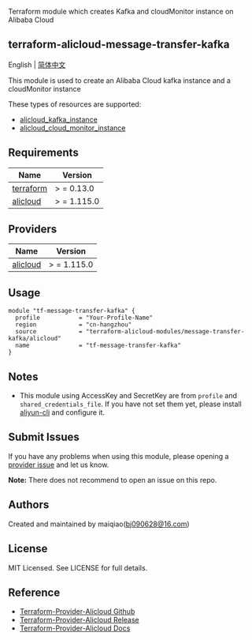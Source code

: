 Terraform module which creates Kafka and cloudMonitor instance on Alibaba Cloud  

terraform-alicloud-message-transfer-kafka
---

English | [简体中文](README-CN.md)

This module is used to create an Alibaba Cloud kafka instance and a cloudMonitor instance

These types of resources are supported:

* [alicloud_kafka_instance](https://registry.terraform.io/providers/aliyun/alicloud/latest/docs/resources/alikafka_instance)
* [alicloud_cloud_monitor_instance](https://registry.terraform.io/providers/aliyun/alicloud/latest/docs/resources/cms_alarm)



## Requirements

| Name | Version |
|------|---------|
| <a name="requirement_terraform"></a> [terraform](#requirement\_terraform) | > = 0.13.0 |
| <a name="requirement_alicloud"></a> [alicloud](#requirement\_alicloud) | > = 1.115.0 |

## Providers

| Name | Version |
|------|---------|
| <a name="provider_alicloud"></a> [alicloud](#provider\_alicloud) | > = 1.115.0 |

## Usage

```hcl
module "tf-message-transfer-kafka" {
  profile           = "Your-Profile-Name"
  region            = "cn-hangzhou"
  source            = "terraform-alicloud-modules/message-transfer-kafka/alicloud"
  name              = "tf-message-transfer-kafka"
}
```

## Notes

* This module using AccessKey and SecretKey are from `profile` and `shared_credentials_file`. If you have not set them
  yet, please install [aliyun-cli](https://github.com/aliyun/aliyun-cli#installation) and configure it.

## Submit Issues

If you have any problems when using this module, please opening
a [provider issue](https://github.com/aliyun/terraform-provider-alicloud/issues/new) and let us know.

**Note:** There does not recommend to open an issue on this repo.

## Authors

Created and maintained by maiqiao(bj090628@16.com)

## License

MIT Licensed. See LICENSE for full details.

## Reference

* [Terraform-Provider-Alicloud Github](https://github.com/aliyun/terraform-provider-alicloud)
* [Terraform-Provider-Alicloud Release](https://releases.hashicorp.com/terraform-provider-alicloud/)
* [Terraform-Provider-Alicloud Docs](https://registry.terraform.io/providers/aliyun/alicloud/latest/docs)
